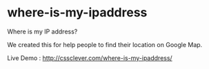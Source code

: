 where-is-my-ipaddress
=====================

Where is my IP address?

We created this for help people to find their location on Google Map.

Live Demo : http://cssclever.com/where-is-my-ipaddress/
